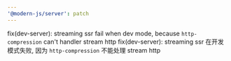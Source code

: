 ```yaml
---
'@modern-js/server': patch
---
```


fix(dev-server): streaming ssr fail when dev mode, because `http-compression` can't handler stream http
fix(dev-server): streaming ssr 在开发模式失败, 因为 `http-compression` 不能处理 stream http

